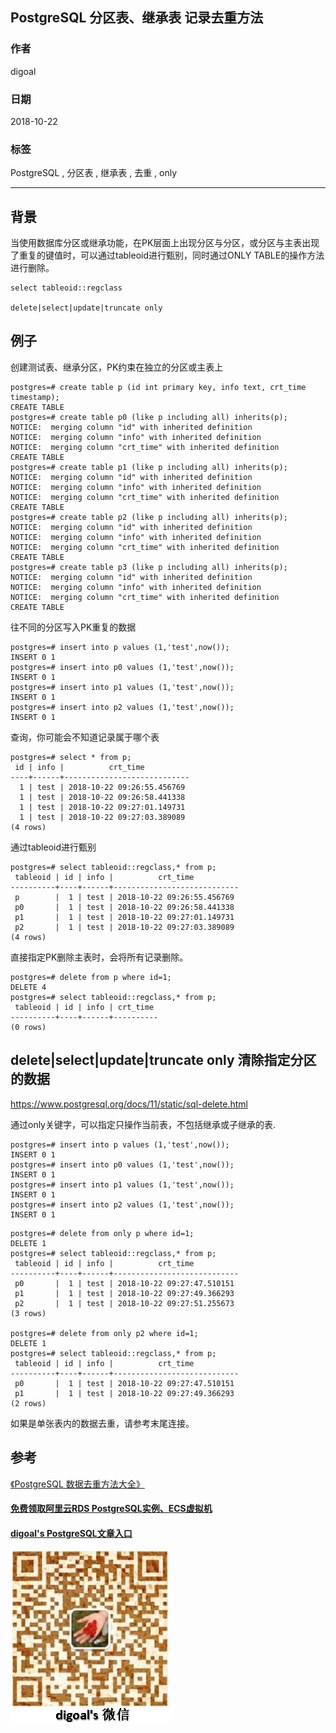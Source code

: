 ## PostgreSQL 分区表、继承表 记录去重方法  
                                                                   
### 作者                                                                   
digoal                                                                   
                                                                   
### 日期                                                                   
2018-10-22                                                               
                                                                   
### 标签                                                                   
PostgreSQL , 分区表 , 继承表 , 去重 , only    
                                                                   
----                                                                   
                                                                   
## 背景     
当使用数据库分区或继承功能，在PK层面上出现分区与分区，或分区与主表出现了重复的键值时，可以通过tableoid进行甄别，同时通过ONLY TABLE的操作方法进行删除。  
  
```  
select tableoid::regclass  
  
delete|select|update|truncate only  
```  
  
## 例子  
创建测试表、继承分区，PK约束在独立的分区或主表上  
  
```  
postgres=# create table p (id int primary key, info text, crt_time timestamp);  
CREATE TABLE  
postgres=# create table p0 (like p including all) inherits(p);  
NOTICE:  merging column "id" with inherited definition  
NOTICE:  merging column "info" with inherited definition  
NOTICE:  merging column "crt_time" with inherited definition  
CREATE TABLE  
postgres=# create table p1 (like p including all) inherits(p);  
NOTICE:  merging column "id" with inherited definition  
NOTICE:  merging column "info" with inherited definition  
NOTICE:  merging column "crt_time" with inherited definition  
CREATE TABLE  
postgres=# create table p2 (like p including all) inherits(p);  
NOTICE:  merging column "id" with inherited definition  
NOTICE:  merging column "info" with inherited definition  
NOTICE:  merging column "crt_time" with inherited definition  
CREATE TABLE  
postgres=# create table p3 (like p including all) inherits(p);  
NOTICE:  merging column "id" with inherited definition  
NOTICE:  merging column "info" with inherited definition  
NOTICE:  merging column "crt_time" with inherited definition  
CREATE TABLE  
```  
  
往不同的分区写入PK重复的数据  
  
```  
postgres=# insert into p values (1,'test',now());  
INSERT 0 1  
postgres=# insert into p0 values (1,'test',now());  
INSERT 0 1  
postgres=# insert into p1 values (1,'test',now());  
INSERT 0 1  
postgres=# insert into p2 values (1,'test',now());  
INSERT 0 1  
```  
  
查询，你可能会不知道记录属于哪个表  
  
```  
postgres=# select * from p;  
 id | info |          crt_time            
----+------+----------------------------  
  1 | test | 2018-10-22 09:26:55.456769  
  1 | test | 2018-10-22 09:26:58.441338  
  1 | test | 2018-10-22 09:27:01.149731  
  1 | test | 2018-10-22 09:27:03.389089  
(4 rows)  
```  
  
通过tableoid进行甄别  
  
```  
postgres=# select tableoid::regclass,* from p;  
 tableoid | id | info |          crt_time            
----------+----+------+----------------------------  
 p        |  1 | test | 2018-10-22 09:26:55.456769  
 p0       |  1 | test | 2018-10-22 09:26:58.441338  
 p1       |  1 | test | 2018-10-22 09:27:01.149731  
 p2       |  1 | test | 2018-10-22 09:27:03.389089  
(4 rows)  
```  
  
直接指定PK删除主表时，会将所有记录删除。  
  
```  
postgres=# delete from p where id=1;  
DELETE 4  
postgres=# select tableoid::regclass,* from p;  
 tableoid | id | info | crt_time   
----------+----+------+----------  
(0 rows)  
```  
  
## delete|select|update|truncate only 清除指定分区的数据  
  
https://www.postgresql.org/docs/11/static/sql-delete.html  
  
通过only关键字，可以指定只操作当前表，不包括继承或子继承的表.  
  
```  
postgres=# insert into p values (1,'test',now());  
INSERT 0 1  
postgres=# insert into p0 values (1,'test',now());  
INSERT 0 1  
postgres=# insert into p1 values (1,'test',now());  
INSERT 0 1  
postgres=# insert into p2 values (1,'test',now());  
INSERT 0 1  
```  
  
```  
postgres=# delete from only p where id=1;  
DELETE 1  
postgres=# select tableoid::regclass,* from p;  
 tableoid | id | info |          crt_time            
----------+----+------+----------------------------  
 p0       |  1 | test | 2018-10-22 09:27:47.510151  
 p1       |  1 | test | 2018-10-22 09:27:49.366293  
 p2       |  1 | test | 2018-10-22 09:27:51.255673  
(3 rows)  
  
postgres=# delete from only p2 where id=1;  
DELETE 1  
postgres=# select tableoid::regclass,* from p;  
 tableoid | id | info |          crt_time            
----------+----+------+----------------------------  
 p0       |  1 | test | 2018-10-22 09:27:47.510151  
 p1       |  1 | test | 2018-10-22 09:27:49.366293  
(2 rows)  
```  
  
如果是单张表内的数据去重，请参考末尾连接。  
  
## 参考  
[《PostgreSQL 数据去重方法大全》](../201706/20170602_01.md)  
    
  
  
  
  
  
  
  
  
  
#### [免费领取阿里云RDS PostgreSQL实例、ECS虚拟机](https://free.aliyun.com/ "57258f76c37864c6e6d23383d05714ea")
  
  
#### [digoal's PostgreSQL文章入口](https://github.com/digoal/blog/blob/master/README.md "22709685feb7cab07d30f30387f0a9ae")
  
  
![digoal's weixin](../pic/digoal_weixin.jpg "f7ad92eeba24523fd47a6e1a0e691b59")
  
  
  
  
  
  
  
